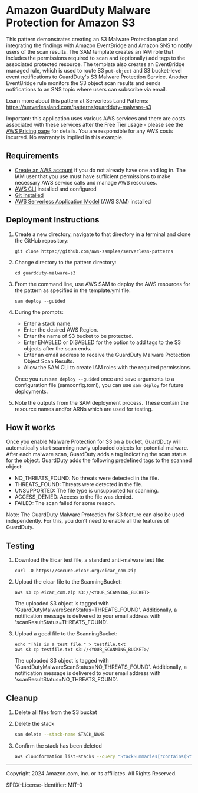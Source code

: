 # Amazon GuardDuty Malware Protection for Amazon S3

This pattern demonstrates creating an S3 Malware Protection plan and integrating the findings with Amazon EventBridge and Amazon SNS to notify users of the scan results. The SAM template creates an IAM role that includes the permissions required to scan and (optionally) add tags to the associated protected resource. The template also creates an EventBridge managed rule, which is used to route S3 `put-object` and S3 bucket-level event notifications to GuardDuty's S3 Malware Protection Service. Another EventBridge rule monitors the S3 object scan results and sends notifications to an SNS topic where users can subscribe via email.

Learn more about this pattern at Serverless Land Patterns: https://serverlessland.com/patterns/guardduty-malware-s3

Important: this application uses various AWS services and there are costs associated with these services after the Free Tier usage - please see the [AWS Pricing page](https://aws.amazon.com/pricing/) for details. You are responsible for any AWS costs incurred. No warranty is implied in this example.

## Requirements

* [Create an AWS account](https://portal.aws.amazon.com/gp/aws/developer/registration/index.html) if you do not already have one and log in. The IAM user that you use must have sufficient permissions to make necessary AWS service calls and manage AWS resources.
* [AWS CLI](https://docs.aws.amazon.com/cli/latest/userguide/install-cliv2.html) installed and configured
* [Git Installed](https://git-scm.com/book/en/v2/Getting-Started-Installing-Git)
* [AWS Serverless Application Model](https://docs.aws.amazon.com/serverless-application-model/latest/developerguide/serverless-sam-cli-install.html) (AWS SAM) installed

## Deployment Instructions

1. Create a new directory, navigate to that directory in a terminal and clone the GitHub repository:
    ``` 
    git clone https://github.com/aws-samples/serverless-patterns
    ```
1. Change directory to the pattern directory:
    ```
    cd guardduty-malware-s3
    ```
1. From the command line, use AWS SAM to deploy the AWS resources for the pattern as specified in the template.yml file:
    ```
    sam deploy --guided
    ```
1. During the prompts:
    * Enter a stack name.
    * Enter the desired AWS Region.
    * Enter the name of S3 bucket to be protected.
    * Enter ENABLED or DISABLED for the option to add tags to the S3 objects after the scan ends.
    * Enter an email address to receive the GuardDuty Malware Protection Object Scan Results.
    * Allow the SAM CLI to create IAM roles with the required permissions.

    Once you run `sam deploy --guided` once and save arguments to a configuration file (samconfig.toml), you can use `sam deploy` for future deployments.

1. Note the outputs from the SAM deployment process. These contain the resource names and/or ARNs which are used for testing.

## How it works
Once you enable Malware Protection for S3 on a bucket, GuardDuty will automatically start scanning newly uploaded objects for potential malware.
After each malware scan, GuardDuty adds a tag indicating the scan status for the object.
GuardDuty adds the following predefined tags to the scanned object:

* NO_THREATS_FOUND: No threats were detected in the file.
* THREATS_FOUND: Threats were detected in the file.
* UNSUPPORTED: The file type is unsupported for scanning.
* ACCESS_DENIED: Access to the file was denied.
* FAILED: The scan failed for some reason.

Note: The GuardDuty Malware Protection for S3 feature can also be used independently. For this, you don’t need to enable all the features of GuardDuty.

## Testing
1. Download the Eicar test file, a standard anti-malware test file:
    ``` 
    curl -O https://secure.eicar.org/eicar_com.zip
    ```
1. Upload the eicar file to the ScanningBucket:
    ```
    aws s3 cp eicar_com.zip s3://<YOUR_SCANNING_BUCKET>
    ```
   The uploaded S3 object is tagged with 'GuardDutyMalwareScanStatus=THREATS_FOUND'. Additionally, a notification message is delivered to your email 
   address with 'scanResultStatus=THREATS_FOUND'.
   
1. Upload a good file to the ScanningBucket:
    ```
    echo "This is a test file." > testfile.txt
    aws s3 cp testfile.txt s3://<YOUR_SCANNING_BUCKET>/
    ```
   The uploaded S3 object is tagged with 'GuardDutyMalwareScanStatus=NO_THREATS_FOUND'. Additionally, a notification message is delivered to your email 
   address with 'scanResultStatus=NO_THREATS_FOUND'.
   
## Cleanup
1. Delete all files from the S3 bucket
    
1. Delete the stack
    ```bash
    sam delete --stack-name STACK_NAME
    ```
1. Confirm the stack has been deleted
    ```bash
    aws cloudformation list-stacks --query "StackSummaries[?contains(StackName,'STACK_NAME')].StackStatus"
    ```
----
Copyright 2024 Amazon.com, Inc. or its affiliates. All Rights Reserved.

SPDX-License-Identifier: MIT-0

